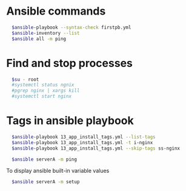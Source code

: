 # Ansible commands 
```sh
  $ansible-playbook --syntax-check firstpb.yml
  $ansible-inventory --list
  $ansible all -m ping
```

# Find and stop processes
```sh
  $su - root
  #systemctl status ngnix
  #pgrep nginx | xargs kill
  #systemctl start nginx
```

# Tags in ansible playbook
```sh
  $ansible-playbook 13_app_install_tags.yml --list-tags
  $ansible-playbook 13_app_install_tags.yml -t i-nginx
  $ansible-playbook 13_app_install_tags.yml --skip-tags ss-nginx 
```

```sh
  $ansible serverA -m ping
```

To display ansible built-in variable values
```sh
  $ansible serverA -m setup 
```
